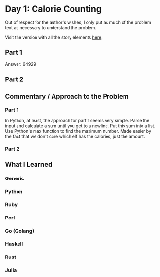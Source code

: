 # Day 1: Calorie Counting

Out of respect for the author's wishes, I only put as much of the problem text as necessary to understand the problem.

Visit the version with all the story elements [here](https://adventofcode.com/2022/day/1).

## Part 1

Answer: 64929
## Part 2

## Commentary / Approach to the Problem
### Part 1
In Python, at least, the approach for part 1 seems very simple. Parse the input and calculate a sum until you get to a newline.
Put this sum into a list. Use Python's max function to find the maximum number. Made easier by the fact that we don't care 
which elf has the calories, just the amount.
### Part 2
## What I Learned

### Generic

### Python

### Ruby

### Perl

### Go (Golang)

### Haskell

### Rust

### Julia
    